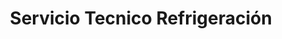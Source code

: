 ---
title: "Servicio Tecnico Refrigeración"
url: /ciudad-autonoma-de-buenos-aires/servicio-tecnico-refrigeracion/
shop: general
---